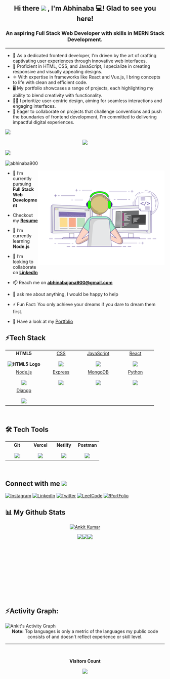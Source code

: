 <h2 align="center">
  Hi there <img src="https://media.giphy.com/media/hvRJCLFzcasrR4ia7z/giphy.gif" width="28"> , I'm Abhinaba 💻! Glad to see you here!
</h2>
<h3 align="center">An aspiring Full Stack Web Developer with skills in MERN Stack Development.</h3>

<hr>

- 🎨 As a dedicated frontend developer, I'm driven by the art of crafting captivating user experiences through innovative web interfaces.
- 🌟 Proficient in HTML, CSS, and JavaScript, I specialize in creating responsive and visually appealing designs.
- ⚛️ With expertise in frameworks like React and Vue.js, I bring concepts to life with clean and efficient code.
- 🖥️ My portfolio showcases a range of projects, each highlighting my ability to blend creativity with functionality.
- 👩‍💻 I prioritize user-centric design, aiming for seamless interactions and engaging interfaces.
- 🚀 Eager to collaborate on projects that challenge conventions and push the boundaries of frontend development, I'm committed to delivering impactful digital experiences.

<img src="https://user-images.githubusercontent.com/73097560/115834477-dbab4500-a447-11eb-908a-139a6edaec5c.gif">

<p align="center" color:"red">
     <a>
          <img src="https://readme-typing-svg.demolab.com/?lines=Hi! My self Abhinaba 🏽; I am a Full Stack%20Web%20Developer ; Interested in Coding 🏃‍♂️♂️;Curious%20to%20learn%20new%20things !&font=Fira%20Code&center=true&width=440&height=45&color=#37bcf7&vCenter=true&size=22&pause=1000"></a>
      </p>
      
<img src="https://user-images.githubusercontent.com/73097560/115834477-dbab4500-a447-11eb-908a-139a6edaec5c.gif">
<p align="left"> <img src="https://komarev.com/ghpvc/?username=abhinaba900&label=Profile%20views&color=0e75b6&style=flat" alt="abhinaba900" /> </p>
<img align="right" alt="Coding" width="400"  src="https://raw.githubusercontent.com/devSouvik/devSouvik/master/gif3.gif">

- 🔭 I’m currently pursuing **Full Stack Web Development**

- Checkout my **<a href="https://drive.google.com/file/d/1NJ2WVhbXWd68htu13iNwjAOU3X4QAW2P/view?usp=sharing" target="_blank" >Resume</a>**

- 🌱 I’m currently learning **Node.js**

- 👯 I’m looking to collaborate on **<a href="https://www.linkedin.com/in/abhinaba-jana-45461327a/" target="_blank" >LinkedIn</a>**


- 📫 Reach me on **abhinabajana900@gmail.com**

- 💬 ask me about anything, I would be happy to help

- ⚡ Fun Fact: You only achieve your dreams if you dare to dream them first.

- 💬 Have a look at my [Portfolio](https://abhinaba900.github.io/Portpolio1/)


<h2 align="left">⚡Tech Stack</h2>
<table align="center">
  <tbody>
    <tr valign="top">
      <td width="25%" align="center">
        <a style="font-weight: bold; text-decoration: none;" href="https://www.w3.org/html/">
          <span>HTML5</span><br /><br />
          <img
            height="64px"
            src="https://cdn.svgporn.com/logos/html-5.svg" alt="HTML5 Logo"
          />
        </a>
      </td>
      <td width="25%" align="center">
        <a href="http://www.w3.org/TR/CSS/">
          <span>CSS</span><br /><br />
          <img height="64px" src="https://cdn.svgporn.com/logos/css-3.svg" />
        </a>
      </td>
      <td width="25%" align="center">
        <a href="https://developer.mozilla.org/en-US/docs/Web/JavaScript">
          <span>JavaScript</span><br /><br />
          <img height="64px" src="https://cdn.svgporn.com/logos/javascript.svg" />
        </a>
      </td>
      <td width="25%" align="center">
        <a href="https://react.dev/">
          <span>React</span><br /><br />
          <img height="64px" src="https://cdn.svgporn.com/logos/react.svg" />
        </a>
      </td>
    </tr>
    <tr valign="top">
      <td width="25%" align="center">
        <a href="https://nodejs.org/">
          <span>Node.js</span><br /><br />
          <img height="64px" src="https://cdn.svgporn.com/logos/nodejs.svg" />
        </a>
      </td>
      <td width="25%" align="center">
        <a href="http://expressjs.com/">
          <span>Express</span><br /><br />
          <img height="64px" src="https://cdn.svgporn.com/logos/express.svg" />
        </a>
      </td>
      <td width="25%" align="center">
        <a href="https://www.mongodb.org/">
          <span>MongoDB</span><br /><br />
          <img height="64px" src="https://cdn.svgporn.com/logos/mongodb.svg" />
        </a>
      </td>
      <td width="25%" align="center">
        <a href="https://www.python.org/">
          <span>Python</span><br /><br />
          <img height="64px" src="https://cdn.svgporn.com/logos/python.svg" />
        </a>
      </td>
    </tr>
    <tr valign="top">
      <td width="25%" align="center">
        <a href="https://www.djangoproject.com/">
          <span>Django</span><br /><br />
          <img height="64px" src="https://cdn.svgporn.com/logos/django.svg" />
        </a>
      </td>
    </tr>
  </tbody>
</table>

<br/>

<h2 align="left">🛠️ Tech Tools</h2>
<table align="center">
  <tbody>
    <tr valign="top">
      <td width="25%" align="center">
        <a style="font-weight: bold; text-decoration: none;" href="https://git-scm.com/">
          <span>Git</span><br /><br />
          <img
            height="64px"
            src="https://cdn.svgporn.com/logos/git-icon.svg"
          />
        </a>
      </td>
      <td width="25%" align="center">
        <a style="font-weight: bold; text-decoration: none;" href="https://www.vercel.com/">
          <span>Vercel</span><br /><br />
          <img height="64px" src="https://cdn.svgporn.com/logos/vercel.svg" />
        </a>
      </td>
      <td width="25%" align="center">
        <a style="font-weight: bold; text-decoration: none;" href="https://www.netlify.com/">
          <span>Netlify</span><br /><br />
          <img height="64px" src="https://cdn.svgporn.com/logos/netlify.svg" />
        </a>
      </td>
      <td width="25%" align="center">
        <a style="font-weight: bold; text-decoration: none;" href="https://www.getpostman.com/">
          <span>Postman</span><br /><br />
          <img
            height="64px"
            src="https://cdn.svgporn.com/logos/postman-icon.svg"
          />
        </a>
      </td>
    </tr>
  </tbody>
</table>





<br/>

<h2> Connect with me <img src='https://raw.githubusercontent.com/ShahriarShafin/ShahriarShafin/main/Assets/handshake.gif' width="85px" marginBottom="4px"> </h2>

[![Instagram](https://img.shields.io/badge/Instagram-E4405F?style=for-the-badge&logo=instagram&logoColor=white)](https://www.linkedin.com/in/abhinaba-jana-45461327a/) [![LinkedIn](https://img.shields.io/badge/LinkedIn-0077B5?style=for-the-badge&logo=linkedin&logoColor=white)](https://www.linkedin.com/in/abhinaba-jana-45461327a/) [![Twitter](https://img.shields.io/badge/Twitter-1DA1F2?style=for-the-badge&logo=twitter&logoColor=white)](https://twitter.com/) [![LeetCode](https://img.shields.io/badge/-LeetCode-FFA116?style=for-the-badge&logo=LeetCode&logoColor=black)](https://leetcode.com/) [![!PortFolio](https://img.shields.io/badge/website-000000?style=for-the-badge&logo=About.me&logoColor=white)](https://abhinaba900.github.io/Portpolio1/)

## 📊 My Github Stats

<!-- github status  -->
<p align="center"> <a href="https://github.com/ryo-ma/github-profile-trophy"><img src="https://github-profile-trophy.vercel.app/?username=abhinaba900" alt="Ankit Kumar" /></a> </p>
<div align="center" style="display: flex; justify-content: center; flex-wrap: wrap;">

  <img src="https://github-readme-stats.vercel.app/api?username=abhinaba900&theme=react&border_radius=4.6&locale=en&layout=compact&show_icons=true&count_private=true&hide_border=true&include_all_commits=true" style="height: 200px;" />

  <img src="https://github-readme-stats.vercel.app/api/top-langs/?username=abhinaba900&theme=react&border_radius=4.6&locale=en&layout=compact&show_icons=true" style="height: 200px;" />

  <img src="https://streak-stats.demolab.com?user=abhinaba900&_border=true&theme=dark&hide_border=true&theme=react&locale=en&layout=compact" style="height: 200px;" />

</div>

</div>

 <h2 align="left">⚡Activity Graph:</h2>
  <a><img alt="Ankit's Activity Graph" src="https://github-readme-activity-graph.vercel.app/graph?username=abhinaba900&bg_color=ece2f8&color=000000&line=9263d9&point=c45f5f&area=true&hide_border=true" /></a>

<br> 
<div align="center">
 <b>Note:</b> Top languages is only a metric of the languages my public code consists of and doesn't reflect experience or skill level.
</div>

<hr>

<div align="center">
<br><p align="centre"><b>Visitors Count</b></p>  
<p align="center"><img align="center" src="https://profile-counter.glitch.me/{abhinaba900}/count.svg" /></p> 
<br></div>
